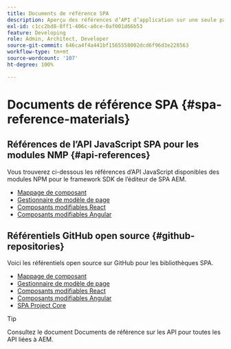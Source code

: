 ```yaml
---
title: Documents de référence SPA
description: Aperçu des références d’API d’application sur une seule page et des référentiels de code source
exl-id: c1cc2bd8-8ff1-406c-a0ce-0af001d66b53
feature: Developing
role: Admin, Architect, Developer
source-git-commit: 646ca4f4a441bf1565558002dcd6f96d3e228563
workflow-type: tm+mt
source-wordcount: '107'
ht-degree: 100%

---
```


# Documents de référence SPA {#spa-reference-materials}

## Références de l’API JavaScript SPA pour les modules NMP {#api-references}

Vous trouverez ci-dessous les références d’API JavaScript disponibles des modules NPM pour le framework SDK de l’éditeur de SPA AEM.

* [Mappage de composant](https://www.npmjs.com/package/@adobe/aem-spa-component-mapping)
* [Gestionnaire de modèle de page](https://www.npmjs.com/package/@adobe/aem-spa-model-manager)
* [Composants modifiables React](https://www.npmjs.com/package/@adobe/aem-react-editable-components)
* [Composants modifiables Angular](https://www.npmjs.com/package/@adobe/aem-angular-editable-components)

## Référentiels GitHub open source {#github-repositories}

Voici les référentiels open source sur GitHub pour les bibliothèques SPA.

* [Mappage de composant](https://github.com/adobe/aem-spa-component-mapping)
* [Gestionnaire de modèle de page](https://github.com/adobe/aem-spa-page-model-manager)
* [Composants modifiables React](https://github.com/adobe/aem-react-editable-components)
* [Composants modifiables Angular](https://github.com/adobe/aem-angular-editable-components)
* [SPA Project Core](https://github.com/adobe/aem-spa-project-core)

>[!TIP]
>
>Consultez le document Documents de référence sur les API pour toutes les API liées à AEM.
